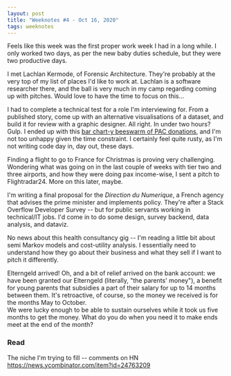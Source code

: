 ```yaml
---
layout: post
title: "Weeknotes #4 - Oct 16, 2020"
tags: weeknotes
---
```


Feels like this week was the first  proper work week I had in a long while. I only worked two days, as per the new baby duties schedule, but they were two productive days.

I met Lachlan Kermode, of Forensic Architecture. They're probably at the very top of my list of places I'd like to work at. Lachlan is a software researcher there, and the ball is very much in my camp regarding coming up with pitches. Would love to have the time to focus on this...

I had to complete a technical test for a role I'm interviewing for. From a published story, come up with an alternative visualisations of a dataset, and build it for review with a graphic designer. All right. In under two hours? Gulp. I ended up with this [bar chart-y beeswarm of PAC donations](https://observablehq.com/@basilesimon/misguided-generosity), and I'm not too unhappy given the time constraint. I certainly feel quite rusty, as I'm not writing code day in, day out, these days.

Finding a flight to go to France for Christmas is proving very challenging. Wondering what was going on in the last couple of weeks with tier two and three airports, and how they were doing pax income-wise, I sent a pitch to Flightradar24. More on this later, maybe.

I'm writing a final proposal for the _Direction du Numerique_, a French agency that advises the prime minister and implements policy. They're after a Stack Overflow Developer Survey -- but for public servants working in technical/IT jobs. I'd come in to do some design, survey backend, data analysis, and dataviz.

No news about this health consultancy gig -- I'm reading a little bit about semi Markov models and cost-utility analysis. I essentially need to understand how they go about their business and what they sell if I want to pitch it differently.

Elterngeld arrived!
Oh, and a bit of relief arrived on the bank account: we have been granted our Elterngeld (literally, "the parents' money"), a benefit for young parents that subsidies a part of their salary for up to 14 months between them. It's retroactive, of course, so the money we received is for the months May to October.  
We were lucky enough to be able to sustain ourselves while it took us five months to get the money. What do you do when you need it to make ends meet at the end of the month? 

### Read
The niche I'm trying to fill -- comments on HN
<https://news.ycombinator.com/item?id=24763209>